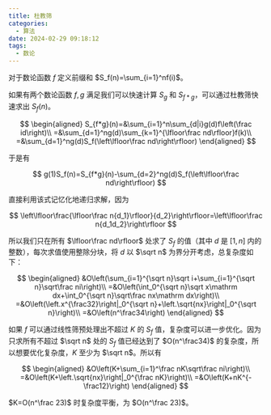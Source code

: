 ```yaml
---
title: 杜教筛
categories:
  - 算法
date: 2024-02-29 09:18:12
tags:
  - 数论
---
```

对于数论函数 $f$ 定义前缀和 $S_f(n)=\sum_{i=1}^nf(i)$。

如果有两个数论函数 $f,g$ 满足我们可以快速计算 $S_g$ 和 $S_{f*g}$，可以通过杜教筛快速求出 $S_f(n)$。

$$
\begin{aligned}
S_{f*g}(n)=&\sum_{i=1}^n\sum_{d|i}g(d)f\left(\frac id\right)\\
=&\sum_{d=1}^ng(d)\sum_{k=1}^{\lfloor\frac nd\rfloor}f(k)\\
=&\sum_{d=1}^ng(d)S_f(\left\lfloor\frac nd\right\rfloor)
\end{aligned}
$$

于是有

$$
g(1)S_f(n)=S_{f*g}(n)-\sum_{d=2}^ng(d)S_f(\left\lfloor\frac nd\right\rfloor)
$$

直接利用该式记忆化地递归求解，因为

$$
\left\lfloor\frac{\lfloor\frac n{d_1}\rfloor}{d_2}\right\rfloor=\left\lfloor\frac n{d_1d_2}\right\rfloor
$$

所以我们只在所有 $\lfloor\frac nd\rfloor$ 处求了 $S_f$ 的值（其中 $d$ 是 $[1,n]$ 内的整数），每次求值使用整除分块，将 $d$ 以 $\sqrt n$ 为界分开考虑，总复杂度如下：

$$
\begin{aligned}
&O\left(\sum_{i=1}^{\sqrt n}\sqrt i+\sum_{i=1}^{\sqrt n}\sqrt\frac ni\right)\\
=&O\left(\int_0^{\sqrt n}\sqrt x\mathrm dx+\int_0^{\sqrt n}\sqrt\frac nx\mathrm dx\right)\\
=&O\left(\left.x^{\frac32}\right|_0^{\sqrt n}+\left.\sqrt{nx}\right|_0^{\sqrt n}\right)\\
=&O\left(n^\frac34\right)
\end{aligned}
$$

如果 $f$ 可以通过线性筛预处理出不超过 $K$ 的 $S_f$ 值，复杂度可以进一步优化。因为只求所有不超过 $\sqrt n$ 处的 $S_f$ 值已经达到了 $O(n^\frac34)$ 的复杂度，所以想要优化复杂度，$K$ 至少为 $\sqrt n$。所以有

$$
\begin{aligned}
&O\left(K+\sum_{i=1}^\frac nK\sqrt\frac ni\right)\\
=&O\left(K+\left.\sqrt{nx}\right|_0^{\frac nK}\right)\\
=&O\left(K+nK^{-\frac12}\right)
\end{aligned}
$$

$K=O(n^\frac 23)$ 时复杂度平衡，为 $O(n^\frac 23)$。